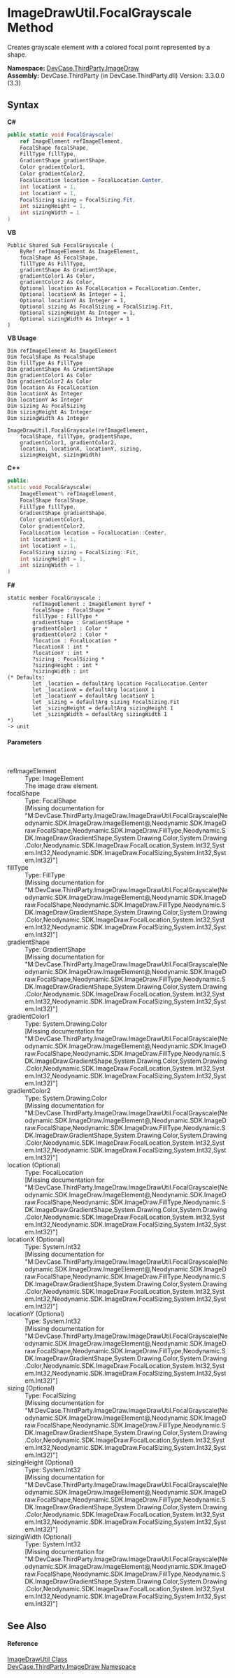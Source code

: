 # ImageDrawUtil.FocalGrayscale Method 
 

Creates grayscale element with a colored focal point represented by a shape.

**Namespace:**&nbsp;<a href="N_DevCase_ThirdParty_ImageDraw">DevCase.ThirdParty.ImageDraw</a><br />**Assembly:**&nbsp;DevCase.ThirdParty (in DevCase.ThirdParty.dll) Version: 3.3.0.0 (3.3)

## Syntax

**C#**<br />
``` C#
public static void FocalGrayscale(
	ref ImageElement refImageElement,
	FocalShape focalShape,
	FillType fillType,
	GradientShape gradientShape,
	Color gradientColor1,
	Color gradientColor2,
	FocalLocation location = FocalLocation.Center,
	int locationX = 1,
	int locationY = 1,
	FocalSizing sizing = FocalSizing.Fit,
	int sizingHeight = 1,
	int sizingWidth = 1
)
```

**VB**<br />
``` VB
Public Shared Sub FocalGrayscale ( 
	ByRef refImageElement As ImageElement,
	focalShape As FocalShape,
	fillType As FillType,
	gradientShape As GradientShape,
	gradientColor1 As Color,
	gradientColor2 As Color,
	Optional location As FocalLocation = FocalLocation.Center,
	Optional locationX As Integer = 1,
	Optional locationY As Integer = 1,
	Optional sizing As FocalSizing = FocalSizing.Fit,
	Optional sizingHeight As Integer = 1,
	Optional sizingWidth As Integer = 1
)
```

**VB Usage**<br />
``` VB Usage
Dim refImageElement As ImageElement
Dim focalShape As FocalShape
Dim fillType As FillType
Dim gradientShape As GradientShape
Dim gradientColor1 As Color
Dim gradientColor2 As Color
Dim location As FocalLocation
Dim locationX As Integer
Dim locationY As Integer
Dim sizing As FocalSizing
Dim sizingHeight As Integer
Dim sizingWidth As Integer

ImageDrawUtil.FocalGrayscale(refImageElement, 
	focalShape, fillType, gradientShape, 
	gradientColor1, gradientColor2, 
	location, locationX, locationY, sizing, 
	sizingHeight, sizingWidth)
```

**C++**<br />
``` C++
public:
static void FocalGrayscale(
	ImageElement^% refImageElement, 
	FocalShape focalShape, 
	FillType fillType, 
	GradientShape gradientShape, 
	Color gradientColor1, 
	Color gradientColor2, 
	FocalLocation location = FocalLocation::Center, 
	int locationX = 1, 
	int locationY = 1, 
	FocalSizing sizing = FocalSizing::Fit, 
	int sizingHeight = 1, 
	int sizingWidth = 1
)
```

**F#**<br />
``` F#
static member FocalGrayscale : 
        refImageElement : ImageElement byref * 
        focalShape : FocalShape * 
        fillType : FillType * 
        gradientShape : GradientShape * 
        gradientColor1 : Color * 
        gradientColor2 : Color * 
        ?location : FocalLocation * 
        ?locationX : int * 
        ?locationY : int * 
        ?sizing : FocalSizing * 
        ?sizingHeight : int * 
        ?sizingWidth : int 
(* Defaults:
        let _location = defaultArg location FocalLocation.Center
        let _locationX = defaultArg locationX 1
        let _locationY = defaultArg locationY 1
        let _sizing = defaultArg sizing FocalSizing.Fit
        let _sizingHeight = defaultArg sizingHeight 1
        let _sizingWidth = defaultArg sizingWidth 1
*)
-> unit 

```


#### Parameters
&nbsp;<dl><dt>refImageElement</dt><dd>Type: ImageElement<br />The image draw element.</dd><dt>focalShape</dt><dd>Type: FocalShape<br />\[Missing <param name="focalShape"/> documentation for "M:DevCase.ThirdParty.ImageDraw.ImageDrawUtil.FocalGrayscale(Neodynamic.SDK.ImageDraw.ImageElement@,Neodynamic.SDK.ImageDraw.FocalShape,Neodynamic.SDK.ImageDraw.FillType,Neodynamic.SDK.ImageDraw.GradientShape,System.Drawing.Color,System.Drawing.Color,Neodynamic.SDK.ImageDraw.FocalLocation,System.Int32,System.Int32,Neodynamic.SDK.ImageDraw.FocalSizing,System.Int32,System.Int32)"\]</dd><dt>fillType</dt><dd>Type: FillType<br />\[Missing <param name="fillType"/> documentation for "M:DevCase.ThirdParty.ImageDraw.ImageDrawUtil.FocalGrayscale(Neodynamic.SDK.ImageDraw.ImageElement@,Neodynamic.SDK.ImageDraw.FocalShape,Neodynamic.SDK.ImageDraw.FillType,Neodynamic.SDK.ImageDraw.GradientShape,System.Drawing.Color,System.Drawing.Color,Neodynamic.SDK.ImageDraw.FocalLocation,System.Int32,System.Int32,Neodynamic.SDK.ImageDraw.FocalSizing,System.Int32,System.Int32)"\]</dd><dt>gradientShape</dt><dd>Type: GradientShape<br />\[Missing <param name="gradientShape"/> documentation for "M:DevCase.ThirdParty.ImageDraw.ImageDrawUtil.FocalGrayscale(Neodynamic.SDK.ImageDraw.ImageElement@,Neodynamic.SDK.ImageDraw.FocalShape,Neodynamic.SDK.ImageDraw.FillType,Neodynamic.SDK.ImageDraw.GradientShape,System.Drawing.Color,System.Drawing.Color,Neodynamic.SDK.ImageDraw.FocalLocation,System.Int32,System.Int32,Neodynamic.SDK.ImageDraw.FocalSizing,System.Int32,System.Int32)"\]</dd><dt>gradientColor1</dt><dd>Type: System.Drawing.Color<br />\[Missing <param name="gradientColor1"/> documentation for "M:DevCase.ThirdParty.ImageDraw.ImageDrawUtil.FocalGrayscale(Neodynamic.SDK.ImageDraw.ImageElement@,Neodynamic.SDK.ImageDraw.FocalShape,Neodynamic.SDK.ImageDraw.FillType,Neodynamic.SDK.ImageDraw.GradientShape,System.Drawing.Color,System.Drawing.Color,Neodynamic.SDK.ImageDraw.FocalLocation,System.Int32,System.Int32,Neodynamic.SDK.ImageDraw.FocalSizing,System.Int32,System.Int32)"\]</dd><dt>gradientColor2</dt><dd>Type: System.Drawing.Color<br />\[Missing <param name="gradientColor2"/> documentation for "M:DevCase.ThirdParty.ImageDraw.ImageDrawUtil.FocalGrayscale(Neodynamic.SDK.ImageDraw.ImageElement@,Neodynamic.SDK.ImageDraw.FocalShape,Neodynamic.SDK.ImageDraw.FillType,Neodynamic.SDK.ImageDraw.GradientShape,System.Drawing.Color,System.Drawing.Color,Neodynamic.SDK.ImageDraw.FocalLocation,System.Int32,System.Int32,Neodynamic.SDK.ImageDraw.FocalSizing,System.Int32,System.Int32)"\]</dd><dt>location (Optional)</dt><dd>Type: FocalLocation<br />\[Missing <param name="location"/> documentation for "M:DevCase.ThirdParty.ImageDraw.ImageDrawUtil.FocalGrayscale(Neodynamic.SDK.ImageDraw.ImageElement@,Neodynamic.SDK.ImageDraw.FocalShape,Neodynamic.SDK.ImageDraw.FillType,Neodynamic.SDK.ImageDraw.GradientShape,System.Drawing.Color,System.Drawing.Color,Neodynamic.SDK.ImageDraw.FocalLocation,System.Int32,System.Int32,Neodynamic.SDK.ImageDraw.FocalSizing,System.Int32,System.Int32)"\]</dd><dt>locationX (Optional)</dt><dd>Type: System.Int32<br />\[Missing <param name="locationX"/> documentation for "M:DevCase.ThirdParty.ImageDraw.ImageDrawUtil.FocalGrayscale(Neodynamic.SDK.ImageDraw.ImageElement@,Neodynamic.SDK.ImageDraw.FocalShape,Neodynamic.SDK.ImageDraw.FillType,Neodynamic.SDK.ImageDraw.GradientShape,System.Drawing.Color,System.Drawing.Color,Neodynamic.SDK.ImageDraw.FocalLocation,System.Int32,System.Int32,Neodynamic.SDK.ImageDraw.FocalSizing,System.Int32,System.Int32)"\]</dd><dt>locationY (Optional)</dt><dd>Type: System.Int32<br />\[Missing <param name="locationY"/> documentation for "M:DevCase.ThirdParty.ImageDraw.ImageDrawUtil.FocalGrayscale(Neodynamic.SDK.ImageDraw.ImageElement@,Neodynamic.SDK.ImageDraw.FocalShape,Neodynamic.SDK.ImageDraw.FillType,Neodynamic.SDK.ImageDraw.GradientShape,System.Drawing.Color,System.Drawing.Color,Neodynamic.SDK.ImageDraw.FocalLocation,System.Int32,System.Int32,Neodynamic.SDK.ImageDraw.FocalSizing,System.Int32,System.Int32)"\]</dd><dt>sizing (Optional)</dt><dd>Type: FocalSizing<br />\[Missing <param name="sizing"/> documentation for "M:DevCase.ThirdParty.ImageDraw.ImageDrawUtil.FocalGrayscale(Neodynamic.SDK.ImageDraw.ImageElement@,Neodynamic.SDK.ImageDraw.FocalShape,Neodynamic.SDK.ImageDraw.FillType,Neodynamic.SDK.ImageDraw.GradientShape,System.Drawing.Color,System.Drawing.Color,Neodynamic.SDK.ImageDraw.FocalLocation,System.Int32,System.Int32,Neodynamic.SDK.ImageDraw.FocalSizing,System.Int32,System.Int32)"\]</dd><dt>sizingHeight (Optional)</dt><dd>Type: System.Int32<br />\[Missing <param name="sizingHeight"/> documentation for "M:DevCase.ThirdParty.ImageDraw.ImageDrawUtil.FocalGrayscale(Neodynamic.SDK.ImageDraw.ImageElement@,Neodynamic.SDK.ImageDraw.FocalShape,Neodynamic.SDK.ImageDraw.FillType,Neodynamic.SDK.ImageDraw.GradientShape,System.Drawing.Color,System.Drawing.Color,Neodynamic.SDK.ImageDraw.FocalLocation,System.Int32,System.Int32,Neodynamic.SDK.ImageDraw.FocalSizing,System.Int32,System.Int32)"\]</dd><dt>sizingWidth (Optional)</dt><dd>Type: System.Int32<br />\[Missing <param name="sizingWidth"/> documentation for "M:DevCase.ThirdParty.ImageDraw.ImageDrawUtil.FocalGrayscale(Neodynamic.SDK.ImageDraw.ImageElement@,Neodynamic.SDK.ImageDraw.FocalShape,Neodynamic.SDK.ImageDraw.FillType,Neodynamic.SDK.ImageDraw.GradientShape,System.Drawing.Color,System.Drawing.Color,Neodynamic.SDK.ImageDraw.FocalLocation,System.Int32,System.Int32,Neodynamic.SDK.ImageDraw.FocalSizing,System.Int32,System.Int32)"\]</dd></dl>

## See Also


#### Reference
<a href="T_DevCase_ThirdParty_ImageDraw_ImageDrawUtil">ImageDrawUtil Class</a><br /><a href="N_DevCase_ThirdParty_ImageDraw">DevCase.ThirdParty.ImageDraw Namespace</a><br />
